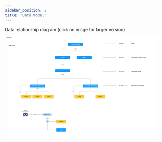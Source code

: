 ```yaml
---
sidebar_position: 2
title: "Data model"
---
```

Data relationship diagram (click on image for larger version)

[![Data relationship diagram](./openbeta-api-data-model.png)](./openbeta-api-data-model.png)
